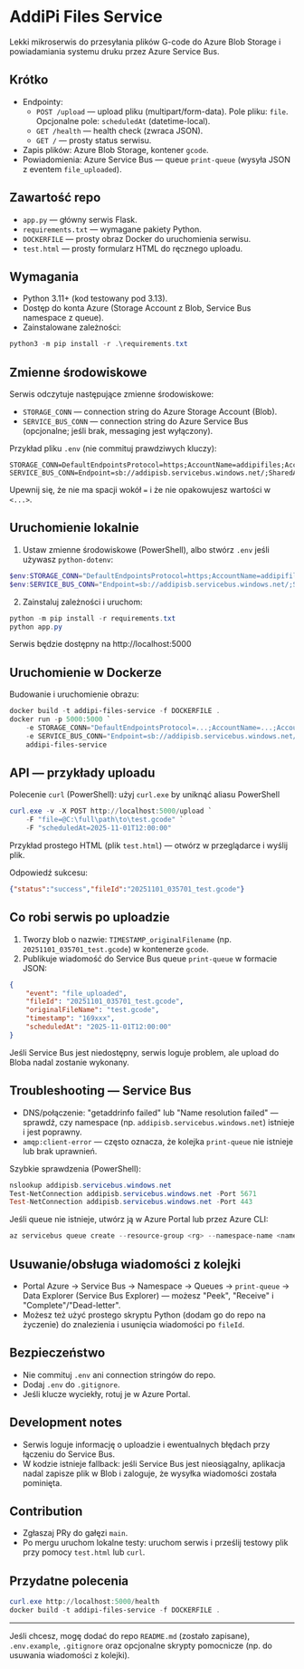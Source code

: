 # AddiPi Files Service

Lekki mikroserwis do przesyłania plików G-code do Azure Blob Storage
i powiadamiania systemu druku przez Azure Service Bus.

## Krótko

- Endpointy:
	- `POST /upload` — upload pliku (multipart/form-data). Pole pliku: `file`. Opcjonalne pole: `scheduledAt` (datetime-local).
	- `GET /health` — health check (zwraca JSON).
	- `GET /` — prosty status serwisu.
- Zapis plików: Azure Blob Storage, kontener `gcode`.
- Powiadomienia: Azure Service Bus — queue `print-queue` (wysyła JSON z eventem `file_uploaded`).

## Zawartość repo

- `app.py` — główny serwis Flask.
- `requirements.txt` — wymagane pakiety Python.
- `DOCKERFILE` — prosty obraz Docker do uruchomienia serwisu.
- `test.html` — prosty formularz HTML do ręcznego uploadu.

## Wymagania

- Python 3.11+ (kod testowany pod 3.13).
- Dostęp do konta Azure (Storage Account z Blob, Service Bus namespace z queue).
- Zainstalowane zależności:

```powershell
python3 -m pip install -r .\requirements.txt
```

## Zmienne środowiskowe

Serwis odczytuje następujące zmienne środowiskowe:
- `STORAGE_CONN` — connection string do Azure Storage Account (Blob).
- `SERVICE_BUS_CONN` — connection string do Azure Service Bus (opcjonalne; jeśli brak, messaging jest wyłączony).

Przykład pliku `.env` (nie commituj prawdziwych kluczy):

```
STORAGE_CONN=DefaultEndpointsProtocol=https;AccountName=addipifiles;AccountKey=...;EndpointSuffix=core.windows.net
SERVICE_BUS_CONN=Endpoint=sb://addipisb.servicebus.windows.net/;SharedAccessKeyName=RootManageSharedAccessKey;SharedAccessKey=...
```

Upewnij się, że nie ma spacji wokół `=` i że nie opakowujesz wartości w `<...>`.

## Uruchomienie lokalnie

1. Ustaw zmienne środowiskowe (PowerShell), albo stwórz `.env` jeśli używasz `python-dotenv`:

```powershell
$env:STORAGE_CONN="DefaultEndpointsProtocol=https;AccountName=addipifiles;AccountKey=...;EndpointSuffix=core.windows.net"
$env:SERVICE_BUS_CONN="Endpoint=sb://addipisb.servicebus.windows.net/;SharedAccessKeyName=RootManageSharedAccessKey;SharedAccessKey=..."
```

2. Zainstaluj zależności i uruchom:

```powershell
python -m pip install -r requirements.txt
python app.py
```

Serwis będzie dostępny na http://localhost:5000

## Uruchomienie w Dockerze

Budowanie i uruchomienie obrazu:

```powershell
docker build -t addipi-files-service -f DOCKERFILE .
docker run -p 5000:5000 `
	-e STORAGE_CONN="DefaultEndpointsProtocol=...;AccountName=...;AccountKey=...;EndpointSuffix=core.windows.net" `
	-e SERVICE_BUS_CONN="Endpoint=sb://addipisb.servicebus.windows.net/;SharedAccessKeyName=...;SharedAccessKey=..." `
	addipi-files-service
```

## API — przykłady uploadu

Polecenie `curl` (PowerShell): użyj `curl.exe` by uniknąć aliasu PowerShell

```powershell
curl.exe -v -X POST http://localhost:5000/upload `
	-F "file=@C:\full\path\to\test.gcode" `
	-F "scheduledAt=2025-11-01T12:00:00"
```

Przykład prostego HTML (plik `test.html`) — otwórz w przeglądarce i wyślij plik.

Odpowiedź sukcesu:

```json
{"status":"success","fileId":"20251101_035701_test.gcode"}
```

## Co robi serwis po uploadzie

1. Tworzy blob o nazwie: `TIMESTAMP_originalFilename` (np. `20251101_035701_test.gcode`) w kontenerze `gcode`.
2. Publikuje wiadomość do Service Bus queue `print-queue` w formacie JSON:

```json
{
	"event": "file_uploaded",
	"fileId": "20251101_035701_test.gcode",
	"originalFileName": "test.gcode",
	"timestamp": "169xxx",
	"scheduledAt": "2025-11-01T12:00:00"
}
```

Jeśli Service Bus jest niedostępny, serwis loguje problem, ale upload do Bloba nadal zostanie wykonany.

## Troubleshooting — Service Bus

- DNS/połączenie: "getaddrinfo failed" lub "Name resolution failed" — sprawdź, czy namespace (np. `addipisb.servicebus.windows.net`) istnieje i jest poprawny.
- `amqp:client-error` — często oznacza, że kolejka `print-queue` nie istnieje lub brak uprawnień.

Szybkie sprawdzenia (PowerShell):

```powershell
nslookup addipisb.servicebus.windows.net
Test-NetConnection addipisb.servicebus.windows.net -Port 5671
Test-NetConnection addipisb.servicebus.windows.net -Port 443
```

Jeśli queue nie istnieje, utwórz ją w Azure Portal lub przez Azure CLI:

```powershell
az servicebus queue create --resource-group <rg> --namespace-name <namespace> --name print-queue
```

## Usuwanie/obsługa wiadomości z kolejki

- Portal Azure -> Service Bus -> Namespace -> Queues -> `print-queue` -> Data Explorer (Service Bus Explorer) — możesz "Peek", "Receive" i "Complete"/"Dead-letter".
- Możesz też użyć prostego skryptu Python (dodam go do repo na życzenie) do znalezienia i usunięcia wiadomości po `fileId`.

## Bezpieczeństwo

- Nie commituj `.env` ani connection stringów do repo.
- Dodaj `.env` do `.gitignore`.
- Jeśli klucze wyciekły, rotuj je w Azure Portal.

## Development notes

- Serwis loguje informację o uploadzie i ewentualnych błędach przy łączeniu do Service Bus.
- W kodzie istnieje fallback: jeśli Service Bus jest nieosiągalny, aplikacja nadal zapisze plik w Blob i zaloguje, że wysyłka wiadomości została pominięta.

## Contribution

- Zgłaszaj PRy do gałęzi `main`.
- Po mergu uruchom lokalne testy: uruchom serwis i prześlij testowy plik przy pomocy `test.html` lub `curl`.

## Przydatne polecenia

```powershell
curl.exe http://localhost:5000/health
docker build -t addipi-files-service -f DOCKERFILE .
```

---

Jeśli chcesz, mogę dodać do repo `README.md` (zostało zapisane), `.env.example`, `.gitignore` oraz opcjonalne skrypty pomocnicze (np. do usuwania wiadomości z kolejki). 
